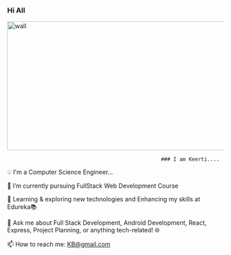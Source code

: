 ### Hi All


<img src="https://github.com/keerti-B-1998/keerti-B-1998/assets/153301474/4f2b1c37-f4f0-4c72-b93e-24483791143b" alt="wall" width="900" height="300">


                                                      ### I am Keerti....
💡 I'm a Computer Science Engineer...

🔭 I’m currently pursuing FullStack Web Development Course

🌱 Learning & exploring new technologies and Enhancing my skills at Edureka📚

💬 Ask me about Full Stack Development, Android Development, React, Express, Project Planning, or anything tech-related! 🌐

📫 How to reach me: KB@gmail.com
